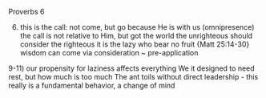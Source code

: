 Proverbs 6


6) this is the call: not come, but go
  because He is with us (omnipresence) the call is not relative to Him, but got the world 
  the unrighteous should consider the righteous
    it is the lazy who bear no fruit
    {Matt 25:14-30}
  wisdom can come via consideration ~ pre-application


9-11) our propensity for laziness affects everything
  We it designed to need rest, but how much is too much
  The ant toils without direct leadership - this really is a fundamental behavior, a change of mind

